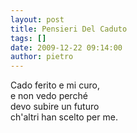 ```yaml
---
layout: post
title: Pensieri Del Caduto
tags: []
date: 2009-12-22 09:14:00
author: pietro
---
```

Cado ferito e mi curo,<br/>e non vedo perché<br/>devo subire un futuro<br/>ch'altri han scelto per me.
